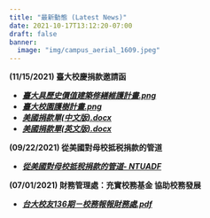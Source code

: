 ```yaml
---
title: "最新動態 (Latest News)"
date: 2021-10-17T13:12:20-07:00
draft: false
banner:
  image: "img/campus_aerial_1609.jpeg"
---
```

**(11/15/2021) 臺大校慶捐款邀請函**
  - ***[臺大具歷史價值建築修繕維護計畫.png](https://guanlinchao.github.io/files/三折頁新版彈簧二折(第二版)-02-01.png)***
  - ***[臺大校園護樹計畫.png](https://guanlinchao.github.io/files/三折頁新版彈簧二折(第二版)-02-02.png)***
  - ***[美國捐款單(中文版).docx](https://guanlinchao.github.io/files/美國中文版捐款單.docx)***
  - ***[美國捐款單(英文版).docx](https://guanlinchao.github.io/files/美國捐款單(英文版).docx)***

**(09/22/2021) 從美國對母校抵税捐款的管道**
- ***[從美國對母校抵稅捐款的管道- NTUADF](https://guanlinchao.github.io/files/NTUADF_Donation_Reminder_2021.pdf)***

**(07/01/2021) 財務管理處：充實校務基金 協助校務發展**
- ***[台大校友136期－校務報報財務處.pdf](https://guanlinchao.github.io/files/台大校友136期－校務報報財務處.pdf)***
